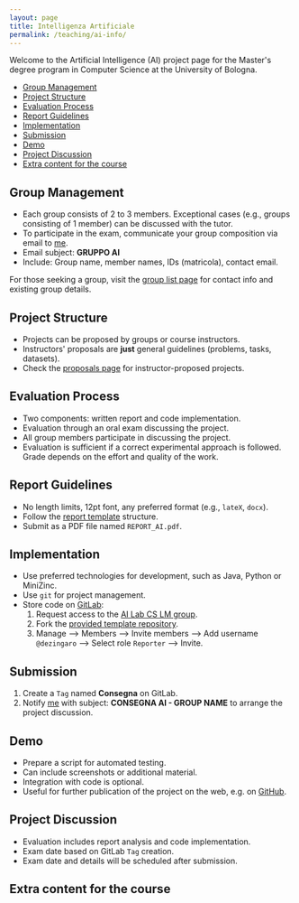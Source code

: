 ```yaml
---
layout: page
title: Intelligenza Artificiale
permalink: /teaching/ai-info/
---
```


Welcome to the Artificial Intelligence (AI) project page for the Master's degree program in Computer Science at the University of Bologna.

- [Group Management](#group-management)
- [Project Structure](#project-structure)
- [Evaluation Process](#evaluation-process)
- [Report Guidelines](#report-guidelines)
- [Implementation](#implementation)
- [Submission](#submission)
- [Demo](#demo)
- [Project Discussion](#project-discussion)
- [Extra content for the course](#extra-content-for-the-course)

## Group Management

- Each group consists of 2 to 3 members. Exceptional cases (e.g., groups consisting of 1 member) can be discussed with the tutor.
- To participate in the exam, communicate your group composition via email to [me](mailto:stefano.zingaro@unibo.it).
- Email subject: **GRUPPO AI**
- Include: Group name, member names, IDs (matricola), contact email.

For those seeking a group, visit the [group list page](groups) for contact info and existing group details.

## Project Structure

- Projects can be proposed by groups or course instructors.
- Instructors' proposals are **just** general guidelines (problems, tasks, datasets).
- Check the [proposals page](proposals) for instructor-proposed projects.

## Evaluation Process

- Two components: written report and code implementation.
- Evaluation through an oral exam discussing the project.
- All group members participate in discussing the project.
- Evaluation is sufficient if a correct experimental approach is followed. Grade depends on the effort and quality of the work.

## Report Guidelines

- No length limits, 12pt font, any preferred format (e.g., `lateX`, `docx`).
- Follow the [report template](../report) structure.
- Submit as a PDF file named `REPORT_AI.pdf`.

## Implementation

- Use preferred technologies for development, such as Java, Python or MiniZinc.
- Use `git` for project management.
- Store code on [GitLab](http://gitlab.com):
  1. Request access to the [AI Lab CS LM group](https://gitlab.com/ai_lab_cs_lm/2023_2024).
  2. Fork the [provided template repository](https://gitlab.com/ai_lab_cs_lm/2023_2024/ai_course_template.git).
  3. Manage --> Members --> Invite members --> Add username `@dezingaro` --> Select role `Reporter` --> Invite.

## Submission

1. Create a `Tag` named **Consegna** on GitLab.
2. Notify [me](mailto:stefano.zingaro@unibo.it) with subject: **CONSEGNA AI - GROUP NAME** to arrange the project discussion.

## Demo

- Prepare a script for automated testing.
- Can include screenshots or additional material.
- Integration with code is optional.
- Useful for further publication of the project on the web, e.g. on [GitHub](http://github.com).

## Project Discussion

- Evaluation includes report analysis and code implementation.
- Exam date based on GitLab `Tag` creation.
- Exam date and details will be scheduled after submission.

## Extra content for the course

<script src="https://gist.github.com/lozingaro/4062dd8d358156bca329f9cc3379d4ef.js"></script>
